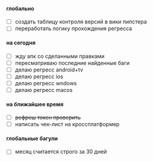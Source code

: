 #### глобально

- [ ] создать таблицу контроля версий в вики пипстера
- [ ] переработать логику прохождения регресса

#### на сегодня

- [ ] жду апк со сделанными правками
- [ ] пересматриваю последние найденные баги
- [ ] делаю регресс android+tv
- [ ] делаю регресс  ios
- [ ] делаю регресс  wndows
- [ ] делаю регресс  macos

#### на ближайшее время

- [ ] ~~рефреш токен проверить~~
- [ ] написать чек-лист на кроссплатформер

#### глобальные багули

- [ ] месяц считается строго за 30 дней